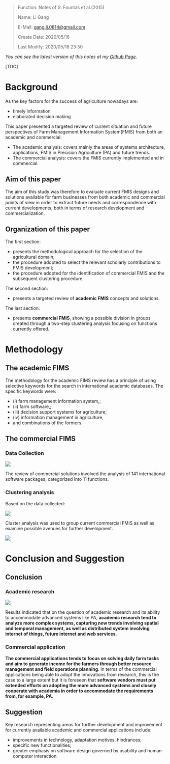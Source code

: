 > Function: Notes of S. Fountas et al.(2015)
>
> Name: Li Gang
>
> E-Mail: gang.li.0814@gmail.com
>
> Create Date: 2020/05/16
>
> Last Modify: 2020/05/18 23:50

_You can see the latest version of this notes at my [Github Page](https://github.com/GangLi-0814/PyStaData/blob/master/Notes/Paper_Notes/Notes_Fountas_2015/Notes_Fountas_2015.md)_.

[TOC]

# Background

As the key factors for the success of agriculture nowadays are:

- timely information
- elaborated decision making

This paper presented a targeted review of current situation and future perspectives of Farm Management Information System(FMIS) from both an academic and commercial.

- The academic analysis: covers mainly the areas of systems architecture, applications, FMIS in Precision Agriculture (PA) and future trends.
- The commercial analysis: covers the FMIS currently implemented and in commercial.

## Aim of this paper

The aim of this study was therefore to evaluate current FMIS designs and solutions available for farm businesses from both academic and commercial points of view in order to extract future needs and correspondence with current developments, both in terms of research development and commercialization.

## Organization of this paper

The first section:

- presents the methodological approach for the selection of the agricultural domain;
- the procedure adopted to select the relevant scholarly contributions to FMIS development;
- the procedure adopted for the identification of commercial FMIS and the subsequent clustering procedure.

The second section:

- presents a targeted review of **academic FMIS** concepts and solutions.

The last section:

- presents **commercial FMIS**, showing a possible division in groups created through a two-step clustering analysis focusing on functions currently offered.

# Methodology

## The academic FIMS

The methodology for the academic FIMS review has a principle
of using selective keywords for the search in international academic databases. The specific keywords were:

- (i) farm management information system,;
- (ii) farm software,;
- (iii) decision support systems for agriculture;
- (iv) information management in agriculture,
- and combinations of the formers.

## The commercial FIMS

### Data Collection

![](./image/7.png)

The review of commercial solutions involved the analysis of 141 international software packages, categorized into 11 functions.

### Clustering analysis

Based on the data collected:

![](./image/3.png)

Cluster analysis was used to group current commercial FMIS as well as examine possible avenues for further development.

![](./image/6.png)

# Conclusion and Suggestion

## Conclusion

### Academic research

![](./image/4.png)

Results indicated that on the question of academic research and its ability to accommodate advanced systems like PA, **academic research tend to analyze more complex systems, capturing new trends involving spatial and temporal management, as well as distributed system involving internet of things, future internet and web services**.

### Commercial application

**The commercial applications tends to focus on solving daily farm tasks and aim to generate income for the farmers through better resource management and field operations planning**. In terms of the commercial applications being able to adopt the innovations from research, this is the case to a large extent but it is foreseen that **software vendors must put extended efforts on adopting the more advanced systems and closely cooperate with academia in order to accommodate the requirements from, for example, PA**.

## Suggestion

Key research representing areas for further development and improvement for currently available academic and commercial applications include:

- improvements in technology, adaptation motives, hindrances;
- specific new functionalities;
- greater emphasis on software design governed by usability and human-computer interaction.
